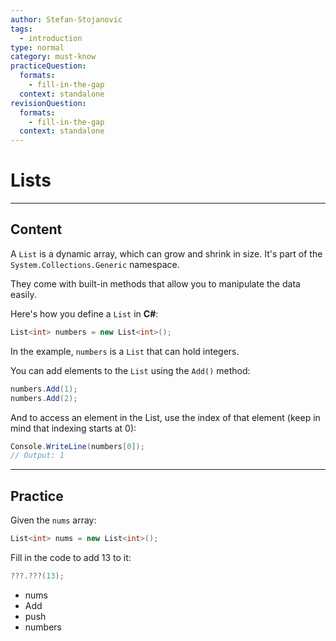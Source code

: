 ```yaml
---
author: Stefan-Stojanovic
tags:
  - introduction
type: normal
category: must-know
practiceQuestion:
  formats:
    - fill-in-the-gap
  context: standalone
revisionQuestion:
  formats:
    - fill-in-the-gap
  context: standalone
---
```


# Lists

---

## Content

A `List` is a dynamic array, which can grow and shrink in size. It's part of the `System.Collections.Generic` namespace.

They come with built-in methods that allow you to manipulate the data easily.

Here's how you define a `List` in **C#**:
```csharp
List<int> numbers = new List<int>();
```

In the example, `numbers` is a `List` that can hold integers.

You can add elements to the `List` using the `Add()` method:
```csharp
numbers.Add(1);
numbers.Add(2);
```

And to access an element in the List, use the index of that element (keep in mind that indexing starts at 0):
```csharp
Console.WriteLine(numbers[0]); 
// Output: 1
```

---

## Practice

Given the `nums` array:

```csharp
List<int> nums = new List<int>();
```

Fill in the code to add 13 to it:
```csharp
???.???(13);
```

- nums
- Add
- push
- numbers
